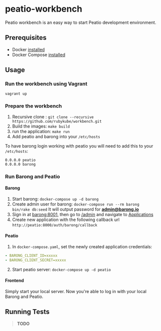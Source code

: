 # peatio-workbench

Peatio workbench is an easy way to start Peatio development environment.

## Prerequisites

- Docker [installed](https://docs.docker.com/engine/installation/)
- Docker Compose [installed](https://docs.docker.com/compose/install/)

## Usage

### Run the workbench using Vagrant

```
vagrant up
```

### Prepare the workbench

1. Recursive clone : `git clone --recursive https://github.com/rubykube/workbench.git`
2. Build the images: `make build`
3. run the application: `make run`
4. Add peatio and barong into your `/etc/hosts`

To have barong login working with peatio you will need to add this to your `/etc/hosts`:

```
0.0.0.0 peatio
0.0.0.0 barong
```

### Run Barong and Peatio

#### Barong

1. Start barong: `docker-compose up -d barong`
2. Create admin user for barong: `docker-compose run --rm barong bin/rake db:seed`
   It will output password for **admin@barong.io**
3. Sign in at [barong:8001](http://barong:8001), then go to [/admin](http://barong:8001/admin)
   and navigate to [Applications](http://barong:8001/oauth/applications)
4. Create new application with the following callback url `http://peatio:8000/auth/barong/callback`

#### Peatio

1. In `docker-compose.yaml`, set the newly created application credentials:

```yaml
- BARONG_CLIENT_ID=xxxxx
- BARONG_CLIENT_SECRET=xxxxx
```

2. Start peatio server: `docker-compose up -d peatio`

#### Frontend

Simply start your local server. Now you're able to log in with your local Barong and Peatio.

## Running Tests

>**TODO**
